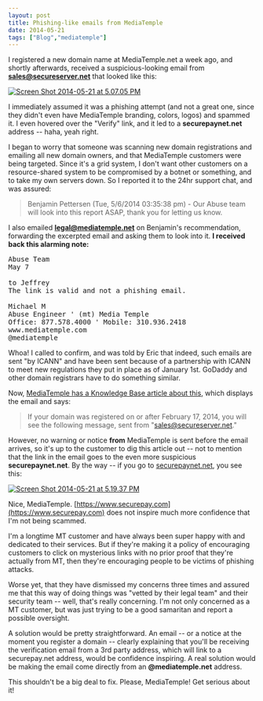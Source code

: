 ```yaml
---
layout: post
title: Phishing-like emails from MediaTemple
date: 2014-05-21
tags: ["Blog","mediatemple"]
---
```


I registered a new domain name at MediaTemple.net a week ago, and shortly afterwards, received a suspicious-looking email from **sales@secureserver.net** that looked like this:

[![Screen Shot 2014-05-21 at 5.07.05 PM](http://unterbahn.com/wp-content/uploads/2014/05/Screen-Shot-2014-05-21-at-5.07.05-PM.png)](Screen-Shot-2014-05-21-at-5.07.05-PM.png)

I immediately assumed it was a phishing attempt (and not a great one, since they didn't even have MediaTemple branding, colors, logos) and spammed it. I even hovered over the "Verify" link, and it led to a **securepaynet.net** address -- haha, yeah right.

I began to worry that someone was scanning new domain registrations and emailing all new domain owners, and that MediaTemple customers were being targeted. Since it's a grid system, I don't want other customers on a resource-shared system to be compromised by a botnet or something, and to take my own servers down. So I reported it to the 24hr support chat, and was assured:

> Benjamin Pettersen (Tue, 5/6/2014 03:35:38 pm) - Our Abuse team will look into this report ASAP, thank you for letting us know.

I also emailed **legal@mediatemple.net** on Benjamin's recommendation, forwarding the excerpted email and asking them to look into it. **I received back this alarming note:**

<pre>Abuse Team <abuse@mediatemple.net>
May 7

to Jeffrey 
The link is valid and not a phishing email. 

Michael M
Abuse Engineer ' (mt) Media Temple
Office: 877.578.4000 ' Mobile: 310.936.2418
www.mediatemple.com 
@mediatemple
</pre>

Whoa! I called to confirm, and was told by Eric that indeed, such emails are sent "by ICANN" and have been sent because of a partnership with ICANN to meet new regulations they put in place as of January 1st. GoDaddy and other domain registrars have to do something similar.

Now, [MediaTemple has a Knowledge Base article about this](https://kb.mediatemple.net/questions/2072/Domain+validation+%26+verification), which displays the email and says:

> If your domain was registered on or after February 17, 2014, you will see the following message, sent from "sales@secureserver.net."

However, no warning or notice **from** MediaTemple is sent before the email arrives, so it's up to the customer to dig this article out -- not to mention that the link in the email goes to the even more suspicious **securepaynet.net**. By the way -- if you go to [securepaynet.net](http:///securepaynet.net), you see this:

[![Screen Shot 2014-05-21 at 5.19.37 PM](http://unterbahn.com/wp-content/uploads/2014/05/Screen-Shot-2014-05-21-at-5.19.37-PM.png)](Screen-Shot-2014-05-21-at-5.19.37-PM.png)

Nice, MediaTemple. [https://www.securepay.com](https://www.securepay.com) does not inspire much more confidence that I'm not being scammed.

I'm a longtime MT customer and have always been super happy with and dedicated to their services. But if they're making it a policy of encouraging customers to click on mysterious links with no prior proof that they're actually from MT, then they're encouraging people to be victims of phishing attacks.

Worse yet, that they have dismissed my concerns three times and assured me that this way of doing things was "vetted by their legal team" and their security team -- well, that's really concerning. I'm not only concerned as a MT customer, but was just trying to be a good samaritan and report a possible oversight.

A solution would be pretty straightforward. An email -- or a notice at the moment you register a domain -- clearly explaining that you'll be receiving the verification email from a 3rd party address, which will link to a securepay.net address, would be confidence inspiring. A real solution would be making the email come directly from an **@mediatemple.net** address.

This shouldn't be a big deal to fix. Please, MediaTemple! Get serious about it!